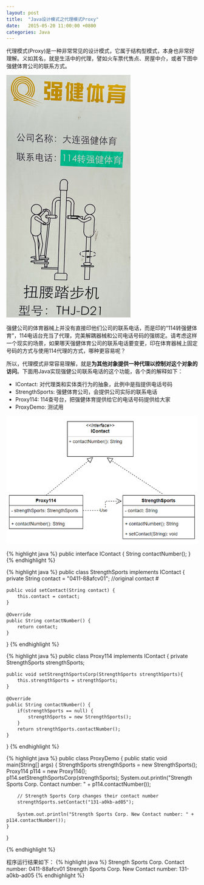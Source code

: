 ```yaml
---
layout: post
title:  "Java设计模式之代理模式Proxy"
date:   2015-05-20 11:00:00 +0800
categories: Java
--- 
```


代理模式(Proxy)是一种非常常见的设计模式，它属于结构型模式，本身也非常好理解。义如其名，就是生活中的代理，譬如火车票代售点、房屋中介，或者下图中强健体育公司的联系方式。

![pic](/images/2015-05-20-proxy1.png)

强健公司的体育器械上并没有直接印他们公司的联系电话，而是印的“114转强健体育”，114电话台充当了代理，完美解耦器械和公司电话号码的强绑定。请考虑这样一个现实的场景，如果哪天强健体育公司的联系电话要变更，印在体育器械上固定号码的方式与使用114代理的方式，哪种更容易呢？

所以，代理模式非常容易理解，就是**为其他对象提供一种代理以控制对这个对象的访问**。下面用Java实现强健公司联系电话的这个功能，各个类的解释如下：

* IContact: 对代理类和实体类行为的抽象，此例中是指提供电话号码
* StrengthSports: 强健体育公司，会提供公司实际的联系电话
* Proxy114: 114查号台，把强健体育提供给它的电话号码提供给大家
* ProxyDemo: 测试用

![pic](/images/2015-05-20-proxy.png)

{% highlight java %}
public interface IContact {
    String contactNumber();
}
{% endhighlight %}

{% highlight java %}
public class StrengthSports implements IContact {
    private String contact = "0411-88afcv01";   //original contact #

    public void setContact(String contact) {
        this.contact = contact;
    }

    @Override
    public String contactNumber() {
        return contact;
    }
}
{% endhighlight %}

{% highlight java %}
public class Proxy114 implements IContact {
    private StrengthSports strengthSports;

    public void setStrengthSportsCorp(StrengthSports strengthSports){
        this.strengthSports = strengthSports;
    }

    @Override
    public String contactNumber() {
        if(strengthSports == null) {
            strengthSports = new StrengthSports();
        }
        return strengthSports.contactNumber();
    }
}
{% endhighlight %}

{% highlight java %}
public class ProxyDemo {
    public static void main(String[] args) {
        StrengthSports strengthSports = new StrengthSports();
        Proxy114 p114 = new Proxy114();
        p114.setStrengthSportsCorp(strengthSports);
        System.out.println("Strength Sports Corp. Contact number: " + p114.contactNumber());

        // Strength Sports Corp changes their contact number
        strengthSports.setContact("131-a0kb-ad05");

        System.out.println("Strength Sports Corp. New Contact number: " + p114.contactNumber());
    }
}

{% endhighlight %}

程序运行结果如下：
{% highlight java %}
Strength Sports Corp. Contact number: 0411-88afcv01
Strength Sports Corp. New Contact number: 131-a0kb-ad05
{% endhighlight %} 